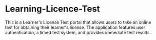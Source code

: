 # Learning-Licence-Test
This is a Learner's License Test portal that allows users to take an online test for obtaining their learner's license. The application features user authentication, a timed test system, and provides immediate test results.
